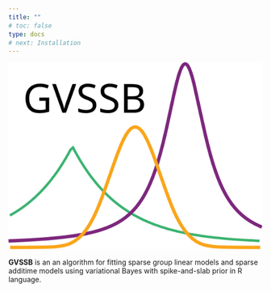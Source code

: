```yaml
---
title: ""
# toc: false
type: docs
# next: Installation
---
```

![](GVSSB_icon.svg)

**GVSSB** is an an algorithm for fitting sparse group linear models and sparse additime models using variational Bayes with spike-and-slab prior in R language. 


<!-- {{< cards >}}
  {{< card link="Documentation" title="Docs" icon="book-open" >}}
{{< /cards >}}
{{< cards >}}
  {{< card link="s" title="Docs" icon="book-open" >}}
{{< /cards >}} -->

